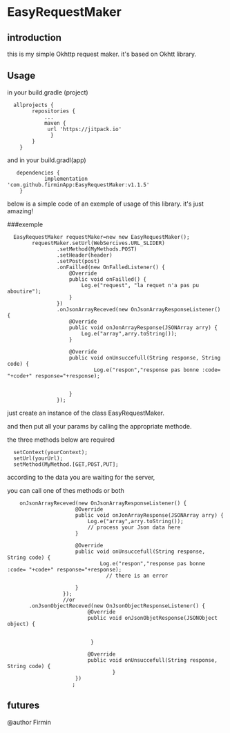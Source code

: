 # EasyRequestMaker
## introduction
this is my simple Okhttp request maker.
it's based on Okhtt library.

## Usage

in your build.gradle (project)

      allprojects {
      		repositories {
      			...
      			maven {
      			 url 'https://jitpack.io'
      			  }
      		}
      	}
      	

and in your build.gradl(app)

       dependencies {
       	        implementation 'com.github.firminApp:EasyRequestMaker:v1.1.5'
       	}
below is a simple code of an exemple of usage of this library. it's just amazing!
  
  ###exemple
  
      EasyRequestMaker requestMaker=new new EasyRequestMaker();
            requestMaker.setUrl(WebSercives.URL_SLIDER)
                    .setMethod(MyMethods.POST)
                    .setHeader(header)
                    .setPost(post)
                    .onFailled(new OnFalledListener() {
                        @Override
                        public void onFailled() {
                            Log.e("request", "la requet n'a pas pu aboutire");
                        }
                    })
                    .onJsonArrayReceved(new OnJsonArrayResponseListener() {
                        @Override
                        public void onJonArrayResponse(JSONArray arry) {
                            Log.e("array",arry.toString());
                        }
    
                        @Override
                        public void onUnsuccefull(String response, String code) {
                                Log.e("respon","response pas bonne :code= "+code+" response="+response);
    
    
                        }
                    });
                    

just create an instance of the class EasyRequestMaker.

and then put all your params by calling the appropriate methode.

the three methods below are required 

      setContext(yourContext);
      setUrl(yourUrl);
      setMethod(MyMethod.[GET,POST,PUT];

according to the data you are waiting for the server,

you can call one of thes methods or both

        onJsonArrayReceved(new OnJsonArrayResponseListener() {
                          @Override
                          public void onJonArrayResponse(JSONArray arry) {
                              Log.e("array",arry.toString());
                              // process your Json data here
                          }
      
                          @Override
                          public void onUnsuccefull(String response, String code) {
                                  Log.e("respon","response pas bonne :code= "+code+" response="+response);
                                    // there is an error
      
                          }
                      });
                      //or
           .onJsonObjectReceved(new OnJsonObjectResponseListener() {
                              @Override
                              public void onJsonObjetResponse(JSONObject object) {
                                  
          
                               }
          
                              @Override
                              public void onUnsuccefull(String response, String code) {
                                      }
                          })
                         ;
 
 ## futures
 
  
  
@author Firmin

